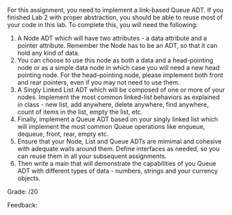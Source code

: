 For this assignment, you need to implement a link-based Queue ADT.  If you finished Lab 2 with proper abstraction, you should be able to reuse most of your code in this lab.  To complete this, you will need the following:

1. A Node ADT which will have two attributes - a data attribute and a pointer attribute.  Remember the Node has to be an ADT, so that it can hold any kind of data.
2. You can choose to use this node as both a data and a head-pointing node or as a simple data node in which case you will need a new head pointing node.  For the head-pointing node, please implement both front and rear pointers, even if you may not need to use them.
3. A Singly Linked List ADT which will be composed of one or more of your nodes.  Implement the most common linked-list behaviors as explained in class - new list, add anywhere, delete anywhere, find anywhere, count of items in the list, empty the list, etc.
4. Finally, implement a Queue ADT based on your singly linked list which will implement the most common Queue operations like enqueue, dequeue, front, rear, empty etc.
5. Ensure that your Node, List and Queue ADTs are mimimal and cohesive with adequate walls around them.  Define interfaces as needed, so you can reuse them in all your subsequent assignments.
6. Then write a main that will demonstrate the capabilities of you Queue ADT with different types of data - numbers, strings and your currency objects.

Grade: /20

Feedback: 
